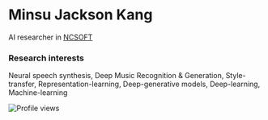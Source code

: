 # Minsu Jackson Kang
AI researcher in [NCSOFT](https://kr.ncsoft.com/kr/index.do)

### Research interests
Neural speech synthesis, Deep Music Recognition & Generation, Style-transfer, Representation-learning, Deep-generative models, Deep-learning, Machine-learning


![Profile views](https://gpvc.arturio.dev/Jackson-Kang)
